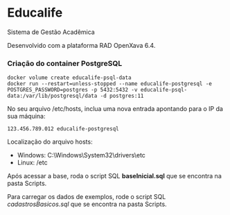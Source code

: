 Educalife
=========

Sistema de Gestão Acadêmica

Desenvolvido com a plataforma RAD OpenXava 6.4.

### Criação do container PostgreSQL

```
docker volume create educalife-psql-data
docker run --restart=unless-stopped --name educalife-postgresql -e POSTGRES_PASSWORD=postgres -p 5432:5432 -v educalife-psql-data:/var/lib/postgresql/data -d postgres:11
```

No seu arquivo /etc/hosts, inclua uma nova entrada apontando para o IP da sua máquina:

```
123.456.789.012 educalife-postgresql
```

Localização do arquivo hosts:
- Windows: C:\Windows\System32\drivers\etc
- Linux: /etc

Após acessar a base, roda o script SQL **baseInicial.sql** que se encontra na pasta Scripts.

Para carregar os dados de exemplos, rode o script SQL *cadastrosBasicos.sql* que se encontra na pasta Scripts.

